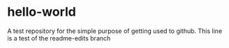 # hello-world
A test repository for the simple purpose of getting used to github.
This line is a test of the readme-edits branch
